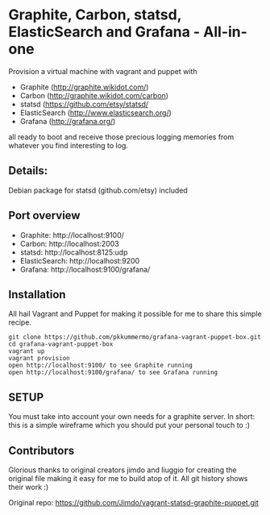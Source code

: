 # Graphite, Carbon, statsd, ElasticSearch and Grafana - All-in-one

Provision a virtual machine with vagrant and puppet with 

* Graphite (http://graphite.wikidot.com/)
* Carbon (http://graphite.wikidot.com/carbon)
* statsd (https://github.com/etsy/statsd/
* ElasticSearch (http://www.elasticsearch.org/) 
* Grafana (http://grafana.org/) 

all ready to boot and receive those precious logging memories from whatever you find interesting to log.

## Details:

Debian package for statsd (github.com/etsy) included

## Port overview 
* Graphite: http://localhost:9100/
* Carbon: http://localhost:2003
* statsd: http://localhost:8125:udp
* ElasticSearch: http://localhost:9200
* Grafana: http://localhost:9100/grafana/
 

## Installation

All hail Vagrant and Puppet for making it possible for me to share this simple recipe.

```
git clone https://github.com/pkkummermo/grafana-vagrant-puppet-box.git
cd grafana-vagrant-puppet-box
vagrant up
vagrant provision
open http://localhost:9100/ to see Graphite running
open http://localhost:9100/grafana/ to see Grafana running
```

## SETUP
You must take into account your own needs for a graphite server. In short: this is a simple wireframe which you should put your personal touch to :)

## Contributors
Glorious thanks to original creators jimdo and liuggio for creating the original file making it easy for me to build atop of it. All git history shows their work :)

Original repo: https://github.com/Jimdo/vagrant-statsd-graphite-puppet.git
